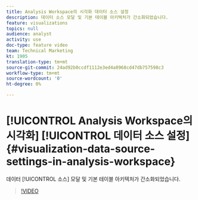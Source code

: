 ```yaml
---
title: Analysis Workspace의 시각화 데이터 소스 설정
description: 데이터 소스 모달 및 기본 테이블 아키텍처가 간소화되었습니다.
feature: visualizations
topics: null
audience: analyst
activity: use
doc-type: feature video
team: Technical Marketing
kt: 1905
translation-type: tm+mt
source-git-commit: 24ad92b0ccdf1112e3ed4a0968cd47db757598c3
workflow-type: tm+mt
source-wordcount: '0'
ht-degree: 0%

---
```



# [!UICONTROL Analysis Workspace의 시각화] [!UICONTROL 데이터 소스 설정] {#visualization-data-source-settings-in-analysis-workspace}

데이터 [!UICONTROL 소스] 모달 및 기본 테이블 아키텍처가 간소화되었습니다.

>[!VIDEO](https://video.tv.adobe.com/v/23729/?quality=12)
